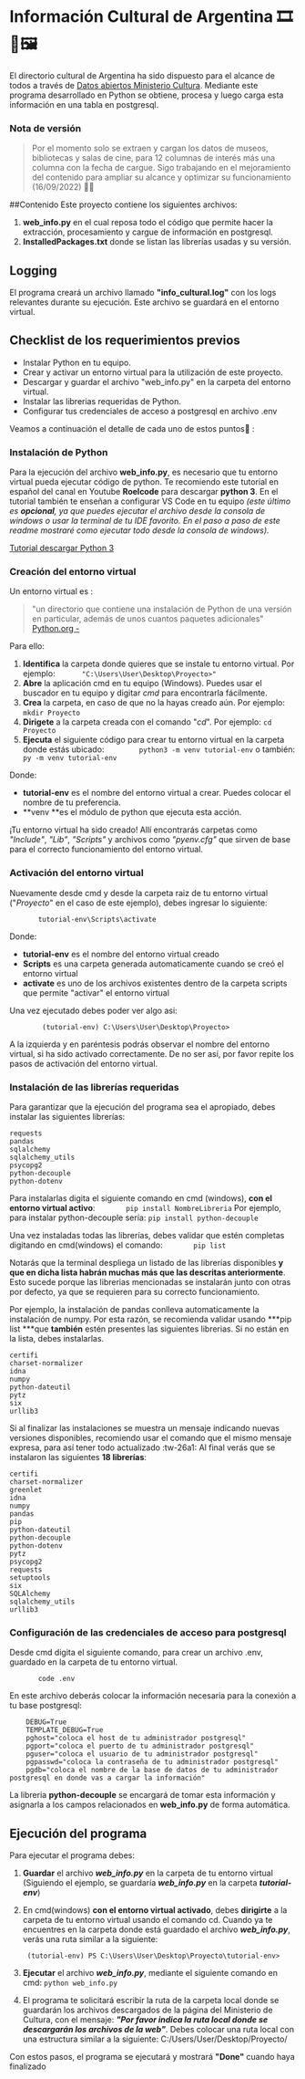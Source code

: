 # Información Cultural de Argentina 🎞️📖🖼️
El directorio cultural de Argentina ha sido dispuesto para el alcance de todos a través de [Datos abiertos Ministerio Cultura](https://datos.cultura.gob.ar/ "Datos abiertos Ministerio Cultura").
Mediante este programa desarrollado en Python se obtiene, procesa y luego carga esta información en una tabla en postgresql.
### Nota de versión
> Por el momento solo se extraen y cargan los datos de museos, bibliotecas y salas de cine, para 12 columnas de interés más una columna con la fecha de cargue.
Sigo trabajando en el mejoramiento del contenido para ampliar su alcance y optimizar su funcionamiento (16/09/2022) 👩‍💻

##Contenido
Este proyecto contiene los siguientes archivos:
1. **web_info.py** en el cual reposa todo el código que permite hacer la extracción, procesamiento y cargue de información en postgresql.
2. **InstalledPackages.txt** donde se listan las librerías usadas y su versión.

## Logging
El programa creará un archivo llamado **"info_cultural.log"** con los logs relevantes durante su ejecución. Este archivo se guardará en el entorno virtual.

## Checklist de los requerimientos previos
- Instalar Python en tu equipo.
- Crear y activar un entorno virtual para la utilización de este proyecto.
- Descargar y guardar el archivo "web_info.py" en la carpeta del entorno virtual.
- Instalar las librerias requeridas de Python.
- Configurar tus credenciales de acceso a postgresql en archivo .env

Veamos a continuación el detalle de cada uno de estos puntos🔎 :

### Instalación de Python
Para la ejecución del archivo **web_info.py**, es necesario que tu entorno virtual pueda ejecutar código de python. Te recomiendo este tutorial en español del canal en Youtube **Roelcode** para descargar **python 3**.
En el tutorial también te enseñan a configurar VS Code en tu equipo *(este último es **opcional**, ya que puedes ejecutar el archivo desde la consola de windows o usar la terminal de tu IDE favorito. En el paso a paso de este readme mostraré como ejecutar todo desde la consola de windows).*

[Tutorial descargar Python 3](https://www.youtube.com/watch?v=m5i-Pq-z9w8 "Tutorial descargar Python 3")

### Creación del entorno virtual
Un entorno virtual es :
> "un directorio que contiene una instalación de Python de una versión en particular, además de unos cuantos paquetes adicionales"[ Python.org - ](https://docs.python.org/es/3/tutorial/venv.html " Python.org - ")

Para ello:
1. **Identifica** la carpeta donde quieres que se instale tu entorno virtual. Por ejemplo:
`		"C:\Users\User\Desktop\Proyecto>" `
2. **Abre** la aplicación cmd en tu equipo (Windows). Puedes usar el buscador en tu equipo y digitar *cmd* para encontrarla fácilmente.
3. **Crea** la carpeta, en caso de que no la hayas creado aún. Por ejemplo:
`mkdir Proyecto`
4. **Dirigete** a la carpeta creada con el comando "*cd*". Por ejemplo:
`cd Proyecto`
5. **Ejecuta** el siguiente código para crear tu entorno virtual en la carpeta donde estás ubicado:
`		 python3 -m venv tutorial-env`
	o también:
`		py -m venv tutorial-env`

Donde:
- **tutorial-env** es el nombre del entorno virtual a crear. Puedes colocar el nombre de tu preferencia.
- **venv **es el módulo de python que ejecuta esta acción.


¡Tu entorno virtual ha sido creado!
Allí encontrarás carpetas como *"Include"*, *"Lib"*, *"Scripts"* y archivos como *"pyenv.cfg"* que sirven de base para el correcto funcionamiento del entorno virtual.

### Activación del entorno virtual

Nuevamente desde cmd y desde la carpeta raiz de tu entorno virtual ("*Proyecto*" en el caso de este ejemplo), debes ingresar lo siguiente:

`		tutorial-env\Scripts\activate`

Donde: 
- **tutorial-env** es el nombre del entorno virtual creado
- **Scripts** es una carpeta generada automaticamente cuando se creó el entorno virtual
- **activate** es uno de los archivos existentes dentro de la carpeta scripts que permite "activar" el entorno virtual

Una vez ejecutado debes poder ver algo asi:

`		 (tutorial-env) C:\Users\User\Desktop\Proyecto>`

A la izquierda y en paréntesis podrás observar el nombre del entorno virtual, si ha sido activado correctamente. De no ser así, por favor repite los pasos de activación del entorno virtual.

### Instalación de las librerías requeridas
Para garantizar que la ejecución del programa sea el apropiado, debes instalar las siguientes librerías:

	requests
	pandas
	sqlalchemy
	sqlalchemy_utils
	psycopg2
	python-decouple
	python-dotenv

Para instalarlas digita el siguiente comando en cmd (windows), **con el entorno virtual activo**:
`		pip install NombreLibreria`
Por ejemplo, para instalar python-decouple sería: 
`pip install python-decouple`

Una vez instaladas todas las librerías, debes validar que estén completas digitando en cmd(windows) el comando:
` 		pip list`

Notarás que la terminal despliega un listado de las librerías disponibles **y que en dicha lista habrán muchas más que las descritas anteriormente**.
Esto sucede porque las librerias mencionadas se instalarán junto con otras por defecto, ya que se requieren para su correcto funcionamiento.

Por ejemplo, la instalación de pandas conlleva automaticamente la instalación de numpy.
Por esta razón, se recomienda validar usando ***pip list ***que **también** estén presentes las siguientes librerias. Si no están en la lista, debes instalarlas.

	certifi
	charset-normalizer
	idna
	numpy
	python-dateutil
	pytz
	six
	urllib3

Si al finalizar las instalaciones se muestra un mensaje indicando nuevas versiones disponibles, recomiendo usar el comando que el mismo mensaje expresa, para así tener todo actualizado :tw-26a1:
Al final verás que se instalaron las siguientes **18 librerías**:

	certifi
	charset-normalizer
	greenlet
	idna
	numpy
	pandas
	pip
	python-dateutil
	python-decouple
	python-dotenv
	pytz
	psycopg2
	requests
	setuptools
	six
	SQLAlchemy
	sqlalchemy_utils
	urllib3

### Configuración de las credenciales de acceso para postgresql
Desde cmd digita el siguiente comando,  para crear un archivo .env, guardado en la carpeta de tu entorno virtual.

`		code .env`

En este archivo deberás colocar la información necesaria para la conexión a tu base postgresql:

		DEBUG=True
		TEMPLATE_DEBUG=True
		pghost="coloca el host de tu administrador postgresql"
		pgport="coloca el puerto de tu administrador postgresql"
		pguser="coloca el usuario de tu administrador postgresql"
		pgpasswd="coloca la contraseña de tu administrador postgresql"
		pgdb="coloca el nombre de la base de datos de tu administrador postgresql en donde vas a cargar la información"

La libreria **python-decouple** se encargará de tomar esta información y asignarla a los campos relacionados en **web_info.py** de forma automática.

## Ejecución del programa
Para ejecutar el programa debes:
1. **Guardar** el archivo ***web_info.py*** en la carpeta de tu entorno virtual (Siguiendo el ejemplo, se guardaría ***web_info.py*** en la carpeta ***tutorial-env***)

2. En cmd(windows) **con el entorno virtual activado**, debes **dirigirte** a la carpeta de tu entorno virtual usando el comando cd. Cuando ya te encuentres en la carpeta donde está guardado el archivo ***web_info.py***, verás una ruta similar a la siguiente:

		(tutorial-env) PS C:\Users\User\Desktop\Proyecto\tutorial-env>

3. **Ejecutar** el archivo ***web_info.py***, mediante el siguiente comando en cmd:
`python web_info.py`
4. El programa te solicitará escribir la ruta de la carpeta local donde se guardarán los archivos descargados de la página del Ministerio de Cultura, con el mensaje: ***"Por favor indica la ruta local donde se descargarán los archivos de la web"***. 
Debes colocar una ruta local con una estructura similar a la siguiente:
		C:/Users/User/Desktop/Proyecto/

Con estos pasos, el programa se ejecutará y mostrará **"Done"** cuando haya finalizado
